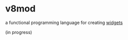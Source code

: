 # v8mod
a functional programming language for creating [widgets](https://en.wikipedia.org/wiki/Wikipedia:Widget)

(in progress)
